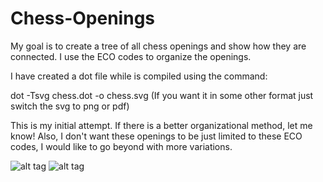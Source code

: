 Chess-Openings
==============

My goal is to create a tree of all chess openings and show how they are connected. I use the ECO codes to organize the openings.

I have created a dot file while is compiled using the command:

dot -Tsvg chess.dot -o chess.svg
(If you want it in some other format just switch the svg to png or pdf)

This is my initial attempt. If there is a better organizational method, let me know! Also, I don't want these openings to be just limited to these ECO codes, I would like to go beyond with more variations.

![alt tag](https://raw.github.com/bizzk3t/Chess-Openings/master/chess.svg)
![alt tag](https://raw.github.com/bizzk3t/Chess-Openings/master/chess.png)
